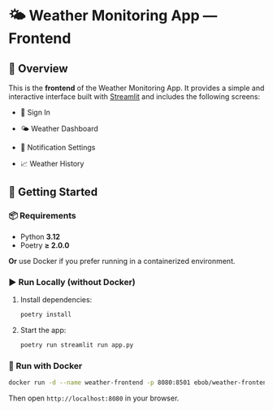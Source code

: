 # **🌤 Weather Monitoring App — Frontend**

## 🧭 Overview

This is the **frontend** of the Weather Monitoring App. It provides a simple and interactive interface built with [Streamlit](https://streamlit.io/) and includes the following screens:

- 🔐 Sign In

- 🌤 Weather Dashboard

- 🔔 Notification Settings

- 📈 Weather History

## 🚀 Getting Started

### 📦 Requirements

- Python **3.12**
- Poetry **≥ 2.0.0**

**Or** use Docker if you prefer running in a containerized environment.

### ▶️ Run Locally (without Docker)

1. Install dependencies:

    ```bash
    poetry install
    ```

2. Start the app:

    ```bash
    poetry run streamlit run app.py
    ```

### 🐳 Run with Docker

```bash
docker run -d --name weather-frontend -p 8080:8501 ebob/weather-frontend:latest
```

Then open `http://localhost:8080` in your browser.

